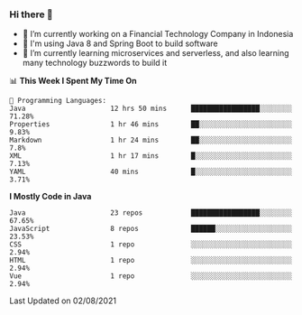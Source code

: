 ### Hi there 👋

<!--
**mazzama/mazzama** is a ✨ _special_ ✨ repository because its `README.md` (this file) appears on your GitHub profile.

Here are some ideas to get you started:

- 🔭 I’m currently working on ...
- 🌱 I’m currently learning ...
- 👯 I’m looking to collaborate on ...
- 🤔 I’m looking for help with ...
- 💬 Ask me about ...
- 📫 How to reach me: ...
- 😄 Pronouns: ...
- ⚡ Fun fact: ...
-->

- 🔭 I’m currently working on a Financial Technology Company in Indonesia
- :gun: I'm using Java 8 and Spring Boot to build software
- 🌱 I’m currently learning microservices and serverless, and also learning many technology buzzwords to build it

<!--START_SECTION:waka-->
📊 **This Week I Spent My Time On** 

```text
💬 Programming Languages: 
Java                     12 hrs 50 mins      █████████████████░░░░░░░░   71.28% 
Properties               1 hr 46 mins        ██░░░░░░░░░░░░░░░░░░░░░░░   9.83% 
Markdown                 1 hr 24 mins        ██░░░░░░░░░░░░░░░░░░░░░░░   7.8% 
XML                      1 hr 17 mins        █░░░░░░░░░░░░░░░░░░░░░░░░   7.13% 
YAML                     40 mins             █░░░░░░░░░░░░░░░░░░░░░░░░   3.71%

```

**I Mostly Code in Java** 

```text
Java                     23 repos            █████████████████░░░░░░░░   67.65% 
JavaScript               8 repos             ██████░░░░░░░░░░░░░░░░░░░   23.53% 
CSS                      1 repo              ░░░░░░░░░░░░░░░░░░░░░░░░░   2.94% 
HTML                     1 repo              ░░░░░░░░░░░░░░░░░░░░░░░░░   2.94% 
Vue                      1 repo              ░░░░░░░░░░░░░░░░░░░░░░░░░   2.94%

```



 Last Updated on 02/08/2021
<!--END_SECTION:waka-->